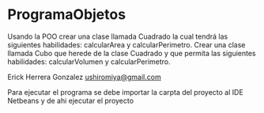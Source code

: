 # ProgramaObjetos
Usando la POO crear una clase llamada Cuadrado la cual tendrá las siguientes habilidades: calcularArea y calcularPerimetro. Crear una clase llamada Cubo que herede de la clase Cuadrado y que permita las siguientes habilidades: calcularVolumen y calcularPerimetro.

Erick Herrera Gonzalez   ushiromiya@gmail.com

Para ejecutar el programa se debe importar la carpta del proyecto al IDE Netbeans y de ahi ejecutar el proyecto
